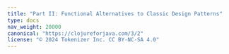 ```yaml
---
title: "Part II: Functional Alternatives to Classic Design Patterns"
type: docs
nav_weight: 20000
canonical: "https://clojureforjava.com/3/2"
license: "© 2024 Tokenizer Inc. CC BY-NC-SA 4.0"
---
```

